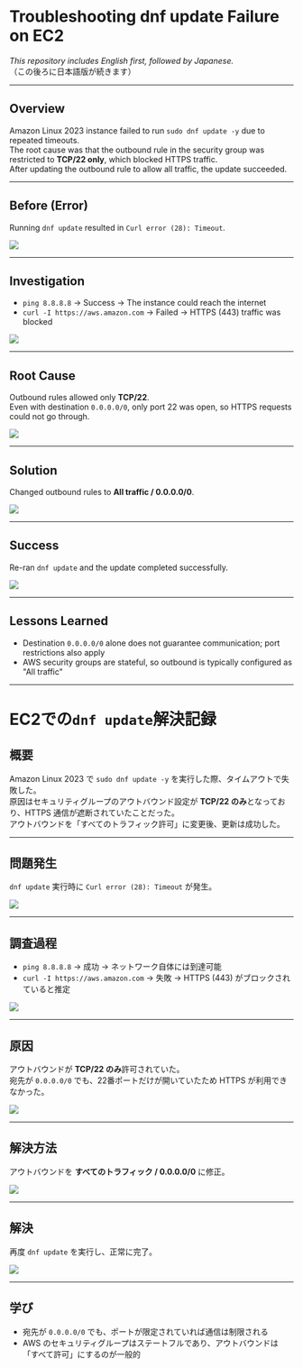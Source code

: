 # Troubleshooting dnf update Failure on EC2  

*This repository includes English first, followed by Japanese.*  
（この後ろに日本語版が続きます）  

---

## Overview  

Amazon Linux 2023 instance failed to run `sudo dnf update -y` due to repeated timeouts.  
The root cause was that the outbound rule in the security group was restricted to **TCP/22 only**, which blocked HTTPS traffic.  
After updating the outbound rule to allow all traffic, the update succeeded.  

---

## Before (Error)  

Running `dnf update` resulted in `Curl error (28): Timeout`.  

![](images/dnf-timeout.png)  

---

## Investigation  

* `ping 8.8.8.8` → Success → The instance could reach the internet  
* `curl -I https://aws.amazon.com` → Failed → HTTPS (443) traffic was blocked  

![](images/ping-curl.png)  

---

## Root Cause  

Outbound rules allowed only **TCP/22**.  
Even with destination `0.0.0.0/0`, only port 22 was open, so HTTPS requests could not go through.  

![](images/sg-outbound-22.png)  

---

## Solution  

Changed outbound rules to **All traffic / 0.0.0.0/0**.  

![](images/sg-outbound-all.png)  

---

## Success  

Re-ran `dnf update` and the update completed successfully.  

![](images/dnf-success.png)  

---

## Lessons Learned  

* Destination `0.0.0.0/0` alone does not guarantee communication; port restrictions also apply  
* AWS security groups are stateful, so outbound is typically configured as "All traffic"  


---

# EC2での`dnf update`解決記録  

## 概要  

Amazon Linux 2023 で `sudo dnf update -y` を実行した際、タイムアウトで失敗した。  
原因はセキュリティグループのアウトバウンド設定が **TCP/22 のみ**となっており、HTTPS 通信が遮断されていたことだった。  
アウトバウンドを「すべてのトラフィック許可」に変更後、更新は成功した。  

---

## 問題発生  

`dnf update` 実行時に `Curl error (28): Timeout` が発生。  

![](images/dnf-timeout.png)  

---

## 調査過程  

* `ping 8.8.8.8` → 成功 → ネットワーク自体には到達可能  
* `curl -I https://aws.amazon.com` → 失敗 → HTTPS (443) がブロックされていると推定  

![](images/ping-curl.png)  

---

## 原因  

アウトバウンドが **TCP/22 のみ**許可されていた。  
宛先が `0.0.0.0/0` でも、22番ポートだけが開いていたため HTTPS が利用できなかった。  

![](images/sg-outbound-22.png)  

---

## 解決方法  

アウトバウンドを **すべてのトラフィック / 0.0.0.0/0** に修正。  

![](images/sg-outbound-all.png)  

---

## 解決  

再度 `dnf update` を実行し、正常に完了。  

![](images/dnf-success.png)  

---

## 学び  

* 宛先が `0.0.0.0/0` でも、ポートが限定されていれば通信は制限される  
* AWS のセキュリティグループはステートフルであり、アウトバウンドは「すべて許可」にするのが一般的  




